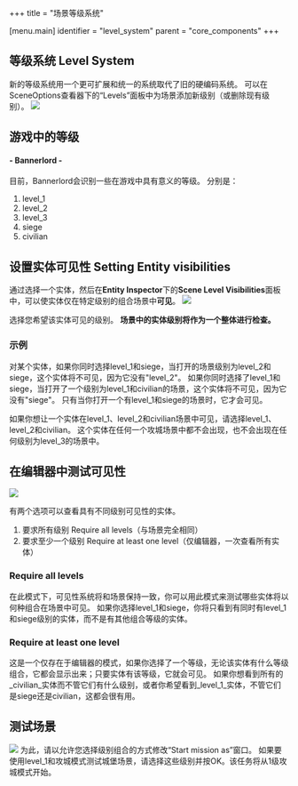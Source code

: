 +++
title = "场景等级系统"

[menu.main]
identifier = "level_system"
parent = "core_components"
+++

## 等级系统 Level System
新的等级系统用一个更可扩展和统一的系统取代了旧的硬编码系统。
可以在SceneOptions查看器下的“Levels”面板中为场景添加新级别（或删除现有级别）。
![](/img/level_system/level_system_panel.png)

## 游戏中的等级
#### - Bannerlord -
目前，Bannerlord会识别一些在游戏中具有意义的等级。
分别是：
1. level_1
2. level_2
3. level_3
4. siege
5. civilian


## 设置实体可见性 Setting Entity visibilities
通过选择一个实体，然后在**Entity Inspector**下的**Scene Level Visibilities**面板中，可以使实体仅在特定级别的组合场景中**可见**。
![](/img/level_system/level_system_entity_visibility.png)

选择您希望该实体可见的级别。
**场景中的实体级别将作为一个整体进行检查。**
### 示例
对某个实体，如果你同时选择level_1和siege，当打开的场景级别为level_2和siege，这个实体将不可见，因为它没有"level_2"。
如果你同时选择了level_1和siege，当打开了一个级别为level_1和civilian的场景，这个实体将不可见，因为它没有"siege"。
只有当你打开一个有level_1和siege的场景时，它才会可见。


如果你想让一个实体在level_1、level_2和civilian场景中可见，请选择level_1、level_2和civilian。
这个实体在任何一个攻城场景中都不会出现，也不会出现在任何级别为level_3的场景中。

## 在编辑器中测试可见性

![](/img/level_system/level_system_visibility_panel.png)

有两个选项可以查看具有不同级别可见性的实体。

1. 要求所有级别 Require all levels（与场景完全相同）
2. 要求至少一个级别 Require at least one level（仅编辑器，一次查看所有实体）

### Require all levels
在此模式下，可见性系统将和场景保持一致，你可以用此模式来测试哪些实体将以何种组合在场景中可见。
如果你选择level_1和siege，你将只看到有同时有level_1和siege级别的实体，而不是有其他组合等级的实体。

### Require at least one level
这是一个仅存在于编辑器的模式，如果你选择了一个等级，无论该实体有什么等级组合，它都会显示出来；只要实体有该等级，它就会可见。
如果你想看到所有的_civilian_实体而不管它们有什么级别，或者你希望看到_level\_1_实体，不管它们是siege还是civilian，这都会很有用。

## 测试场景
![](/img/level_system/level_system_start_mission_as.png)
为此，请以允许您选择级别组合的方式修改“Start mission as”窗口。
如果要使用level_1和攻城模式测试城堡场景，请选择这些级别并按OK。该任务将从1级攻城模式开始。
